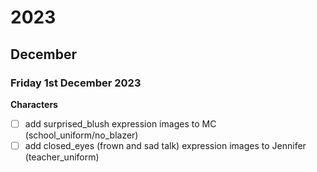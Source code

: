 # 2023
## December
### Friday 1st December 2023
**Characters**

- [ ] add surprised_blush expression images to MC (school_uniform/no_blazer)
- [ ] add closed_eyes (frown and sad talk) expression images to Jennifer (teacher_uniform)